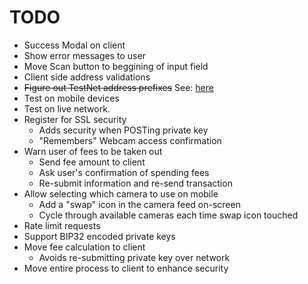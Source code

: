 # TODO

* Success Modal on client
* Show error messages to user
* Move Scan button to beggining of input field
* Client side address validations
* ~~Figure out TestNet address prefixes~~ See: [here](http://www.reddit.com/r/dogecoindev/comments/22dvlz/what_are_dogecoins_live_testnet_address_prefixes/cgm2qfv)
* Test on mobile devices
* Test on live network.
* Register for SSL security
  * Adds security when POSTing private key
  * "Remembers" Webcam access confirmation
* Warn user of fees to be taken out
  * Send fee amount to client
  * Ask user's confirmation of spending fees
  * Re-submit information and re-send transaction
* Allow selecting which camera to use on mobile
  * Add a "swap" icon in the camera feed on-screen
  * Cycle through available cameras each time swap icon touched
* Rate limit requests
* Support BIP32 encoded private keys
* Move fee calculation to client
  * Avoids re-submitting private key over network
* Move entire process to client to enhance security
